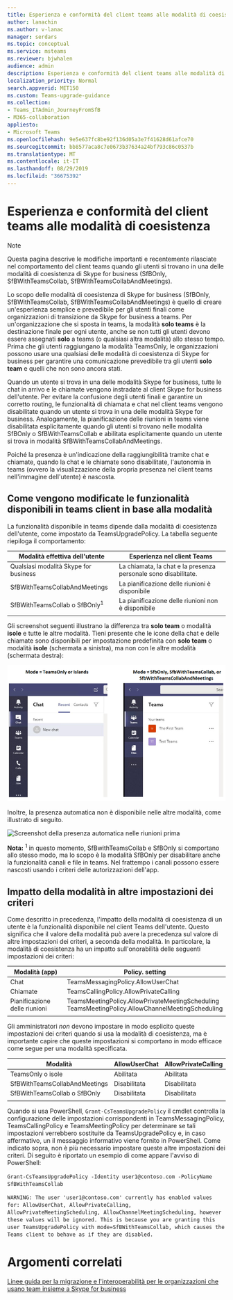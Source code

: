 ```yaml
---
title: Esperienza e conformità del client teams alle modalità di coesistenza
author: lanachin
ms.author: v-lanac
manager: serdars
ms.topic: conceptual
ms.service: msteams
ms.reviewer: bjwhalen
audience: admin
description: Esperienza e conformità del client teams alle modalità di coesistenza
localization_priority: Normal
search.appverid: MET150
ms.custom: Teams-upgrade-guidance
ms.collection:
- Teams_ITAdmin_JourneyFromSfB
- M365-collaboration
appliesto:
- Microsoft Teams
ms.openlocfilehash: 9e5e637fc8be92f136d05a3e7f41628d61afce70
ms.sourcegitcommit: bb8577aca8c7e0673b37634a24bf793c86c0537b
ms.translationtype: MT
ms.contentlocale: it-IT
ms.lasthandoff: 08/29/2019
ms.locfileid: "36675392"
---
```

<a name="about-upgrade-basic"></a>

# <a name="teams-client-experience-and-conformance-to-coexistence-modes"></a>Esperienza e conformità del client teams alle modalità di coesistenza

> [!NOTE]
> Questa pagina descrive le modifiche importanti e recentemente rilasciate nel comportamento del client teams quando gli utenti si trovano in una delle modalità di coesistenza di Skype for business (SfBOnly, SfBWithTeamsCollab, SfBWithTeamsCollabAndMeetings).


Lo scopo delle modalità di coesistenza di Skype for business (SfBOnly, SfBWithTeamsCollab, SfBWithTeamsCollabAndMeetings) è quello di creare un'esperienza semplice e prevedibile per gli utenti finali come organizzazioni di transizione da Skype for business a teams.  Per un'organizzazione che si sposta in teams, la modalità **solo teams** è la destinazione finale per ogni utente, anche se non tutti gli utenti devono essere assegnati **solo** a teams (o qualsiasi altra modalità) allo stesso tempo.  Prima che gli utenti raggiungano la modalità TeamsOnly, le organizzazioni possono usare una qualsiasi delle modalità di coesistenza di Skype for business per garantire una comunicazione prevedibile tra gli utenti **solo team** e quelli che non sono ancora stati. 

Quando un utente si trova in una delle modalità Skype for business, tutte le chat in arrivo e le chiamate vengono instradate al client Skype for business dell'utente. Per evitare la confusione degli utenti finali e garantire un corretto routing, le funzionalità di chiamata e chat nel client teams vengono disabilitate quando un utente si trova in una delle modalità Skype for business. Analogamente, la pianificazione delle riunioni in teams viene disabilitata esplicitamente quando gli utenti si trovano nelle modalità SfBOnly o SfBWithTeamsCollab e abilitata esplicitamente quando un utente si trova in modalità SfBWithTeamsCollabAndMeetings.

Poiché la presenza è un'indicazione della raggiungibilità tramite chat e chiamate, quando la chat e le chiamate sono disabilitate, l'autonomia in teams (ovvero la visualizzazione della propria presenza nel client teams nell'immagine dell'utente) è nascosta. 

## <a name="how-the-available-functionality-in-teams-client-changes-based-on-mode"></a>Come vengono modificate le funzionalità disponibili in teams client in base alla modalità

La funzionalità disponibile in teams dipende dalla modalità di coesistenza dell'utente, come impostato da TeamsUpgradePolicy. La tabella seguente riepiloga il comportamento:

|Modalità effettiva dell'utente|Esperienza nel client Teams|
|---|---|
|Qualsiasi modalità Skype for business|La chiamata, la chat e la presenza personale sono disabilitate.|
|SfBWithTeamsCollabAndMeetings|La pianificazione delle riunioni è disponibile|
|SfBWithTeamsCollab o SfBOnly<sup>1</sup>|La pianificazione delle riunioni non è disponibile|
|||

Gli screenshot seguenti illustrano la differenza tra **solo team** o modalità **isole** e tutte le altre modalità. Tieni presente che le icone della chat e delle chiamate sono disponibili per impostazione predefinita con **solo team** o modalità **isole** (schermata a sinistra), ma non con le altre modalità (schermata destra):

![Confronto affiancato delle modalità Teams](media/teams-mode-comparison.png)

Inoltre, la presenza automatica non è disponibile nelle altre modalità, come illustrato di seguito.

![Screenshot della presenza automatica nelle riunioni prima](media/meetings-first-no-self-presence-general.png)
 
**Nota:**
<sup>1</sup> in questo momento, SfBwithTeamsCollab e SfBOnly si comportano allo stesso modo, ma lo scopo è la modalità SfBOnly per disabilitare anche la funzionalità canali e file in teams. Nel frattempo i canali possono essere nascosti usando i criteri delle autorizzazioni dell'app.


## <a name="impact-of-mode-on-other-policy-settings"></a>Impatto della modalità in altre impostazioni dei criteri
Come descritto in precedenza, l'impatto della modalità di coesistenza di un utente è la funzionalità disponibile nel client Teams dell'utente. Questo significa che il valore della modalità può avere la precedenza sul valore di altre impostazioni dei criteri, a seconda della modalità. In particolare, la modalità di coesistenza ha un impatto sull'onorabilità delle seguenti impostazioni dei criteri:

|**Modalità (app)**|**Policy. setting**|
|---|---|
|Chat|TeamsMessagingPolicy.AllowUserChat|
|Chiamate|TeamsCallingPolicy.AllowPrivateCalling|
|Pianificazione delle riunioni|TeamsMeetingPolicy.AllowPrivateMeetingScheduling</br>TeamsMeetingPolicy.AllowChannelMeetingScheduling|
|||

Gli amministratori *non* devono impostare in modo esplicito queste impostazioni dei criteri quando si usa la modalità di coesistenza, ma è importante capire che queste impostazioni si comportano in modo efficace come segue per una modalità specificata. 

|Modalità|AllowUserChat|AllowPrivateCalling|AllowPrivateMeetingScheduling|AllowChannelMeetingScheduling|
|---|---|---|---|---|
|TeamsOnly o isole|Abilitata|Abilitata|Abilitata|Abilitata|
|SfBWithTeamsCollabAndMeetings|Disabilitata|Disabilitata|Abilitata|Abilitata|
|SfBWithTeamsCollab o SfBOnly|Disabilitata|Disabilitata|Disabilitata|Disabilitata|
||||||

Quando si usa PowerShell, `Grant-CsTeamsUpgradePolicy` il cmdlet controlla la configurazione delle impostazioni corrispondenti in TeamsMessagingPolicy, TeamsCallingPolicy e TeamsMeetingPolicy per determinare se tali impostazioni verrebbero sostituite da TeamsUpgradePolicy e, in caso affermativo, un il messaggio informativo viene fornito in PowerShell.  Come indicato sopra, non è più necessario impostare queste altre impostazioni dei criteri. Di seguito è riportato un esempio di come appare l'avviso di PowerShell:

`Grant-CsTeamsUpgradePolicy -Identity user1@contoso.com -PolicyName SfBWithTeamsCollab`

`WARNING: The user 'user1@contoso.com' currently has enabled values for: AllowUserChat, AllowPrivateCalling, AllowPrivateMeetingScheduling, AllowChannelMeetingScheduling, however these values will be ignored. This is because you are granting this user TeamsUpgradePolicy with mode=SfBWithTeamsCollab, which causes the Teams client to behave as if they are disabled.`



# <a name="related-topics"></a>Argomenti correlati

[Linee guida per la migrazione e l'interoperabilità per le organizzazioni che usano team insieme a Skype for business](https://docs.microsoft.com/en-us/microsoftteams/migration-interop-guidance-for-teams-with-skype)




